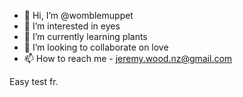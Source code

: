 - 👋 Hi, I’m @womblemuppet
- 👀 I’m interested in eyes
- 🌱 I’m currently learning plants
- 💞️ I’m looking to collaborate on love
- 📫 How to reach me - jeremy.wood.nz@gmail.com

Easy test fr.
